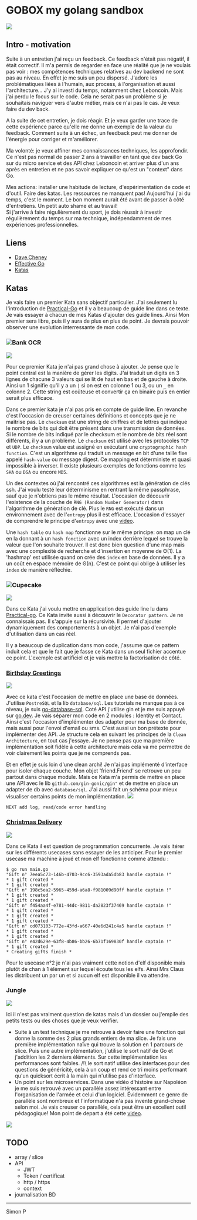# GOBOX my golang sandbox

![](https://github.com/haagor/gobox/blob/main/img/line.png)

## Intro - motivation

Suite à un entretien j'ai reçu un feedback. Ce feedback n'était pas négatif, il était correctif. Il m'a permis de regarder en face une réalité que je ne voulais pas voir : mes compétences techniques relatives au dev backend ne sont pas au niveau.
En effet je me suis un peu dispersé. J'adore les problématiques liées à l'humain, aux process, à l'organisation et aussi l'architecture... J'y ai investi du temps, notamment chez Leboncoin. Mais j'ai perdu le focus sur le code. Cela ne serait pas un problème si je souhaitais naviguer vers d'autre métier, mais ce n'ai pas le cas. Je veux faire du dev back.  

A la suite de cet entretien, je dois réagir. Et je veux garder une trace de cette expérience parce qu'elle me donne un exemple de la valeur du feedback. Comment suite à un échec, un feedback peut me donner de l'énergie pour corriger et m'améliorer.  

Ma volonté: je veux affiner mes connaissances techniques, les approfondir. Ce n'est pas normal de passer 2 ans à travailler en tant que dev back Go sur du micro service et des API chez Leboncoin et arriver plus d'un ans après en entretien et ne pas savoir expliquer ce qu'est un "context" dans Go.  

Mes actions: installer une habitude de lecture, d'expérimentation de code et d'outil. Faire des katas. Les ressources ne manquent pas! Aujourd'hui j'ai du temps, c'est le moment. Le bon moment aurait été avant de passer à côté d'entretiens. Un petit auto shame et au travail!  
Si j'arrive à faire régulièrement du sport, je dois réussir à investir régulièrement du temps sur ma technique, indépendamment de mes expériences professionnelles.

## Liens

- [Dave.Cheney](https://dave.cheney.net/)
- [Effective Go](https://go.dev/doc/effective_go)
- [Katas](https://codingdojo.org/kata/)

## Katas

Je vais faire un premier Kata sans objectif particulier. J'ai seulement lu l'introduction de [Practical-Go](https://dave.cheney.net/practical-go/presentations/qcon-china.html
) et il y a beaucoup de guide line dans ce texte. Je vais essayer à chacun de mes Katas d'ajouter des guide lines. Ainsi Mon premier sera libre, puis il y aura de plus en plus de point. Je devrais pouvoir observer une evolution interressante de mon code.

### ![Bank OCR](https://github.com/haagor/gobox/tree/main/katas/bankOCR#readme)
![](https://github.com/haagor/gobox/blob/main/img/digits.png)

Pour ce premier Kata je n'ai pas grand chose à ajouter. Je pense que le point central est la manière de gérer les digits. J'ai traduit un digits en 3 lignes de chacune 3 valeurs qui se lit de haut en bas et de gauche à droite. Ainsi un 1 signifie qu'il y a un `|` si on est en colonne 1 ou 3, ou un `_` en colonne 2. Cette string est coûteuse et convertir ça en binaire puis en entier serait plus efficace.
 
Dans ce premier kata je n'ai pas pris en compte de guide line. En revanche c'est l'occasion de creuser certaines définitions et concepts que je ne maîtrise pas.
Le `checksum` est une string de chiffres et de lettres qui indique le nombre de bits qui doit être présent dans une transmission de données. Si le nombre de bits indiqué par le checksum et le nombre de bits réel sont différents, il y a un problème. Le `checksum` est utilisé avec les protocoles `TCP` et `UDP`. Le `checksum` value est assigné en exécutant une `cryptographic hash function`. C'est un algorithme qui traduit un message en bit d'une taille fixe appelé `hash-value` ou message digest. Ce mapping est déterministe et quasi impossible à inverser. Il existe plusieurs exemples de fonctions comme les `SHA` ou `DSA` ou encore `MD5`.

Un des contextes où j'ai rencontré ces algorithmes est la génération de clés ssh. J'ai voulu testé leur déterminisme en rentrant la même passphrase, sauf que je n'obtiens pas le même résultat. L'occasion de découvrir l'existence de la couche de `RNG (Random Number Generator)` dans l'algorithme de génération de clé. Plus le `RNG` est exécuté dans un environnement avec de l'`entropy` plus il est efficace. L'occasion d'essayer de comprendre le principe d'`entropy` avec une [video](https://www.youtube.com/watch?v=YM-uykVfq_E).
 
Une `hash table` ou `hash map` fonctionne sur le même principe: on map un clé en la donnant à un `hash fonction` avec un index derrière lequel se trouve la valeur que l'on souhaite trouver. Il est donc bien question d'une map mais avec une complexité de recherche et d'insertion en moyenne de Θ(1).
La 'hashmap' est utilisée quand on crée des `index` en base de données. Il y a un coût en espace mémoire de Θ(n). C'est ce point qui oblige à utiliser les `index` de manière réfléchie.

### ![Cupecake](https://github.com/haagor/gobox/tree/main/katas/cupecake#readme)
![](https://github.com/haagor/gobox/blob/main/img/cupecake.png)

Dans ce Kata j'ai voulu mettre en application des guide line lu dans [Practical-go](https://dave.cheney.net/practical-go/presentations/qcon-china.html#_identifiers).
Ce Kata invite aussi à découvrir le `Decorator pattern`. Je ne connaissais pas. Il s'appuie sur la récursivité. Il permet d'ajouter dynamiquement des comportements à un objet. Je n'ai pas d'exemple d'utilisation dans un cas réel.

Il y a beaucoup de duplication dans mon code, j'assume que ce pattern induit cela et que le fait que je fasse ce Kata dans un seul fichier accentue ce point. L'exemple est artificiel et je vais mettre la factorisation de côté.

### [Birthday Greetings](https://github.com/haagor/gobox/tree/main/katas/birthdayGreetings#readme)
![](https://github.com/haagor/gobox/blob/main/img/hb.png)

Avec ce kata c'est l'occasion de mettre en place une base de données. J'utilise `PostreSQL` et la lib `database/sql`. Les tutorials ne manque pas à ce niveau, je suis [go-database-sql](http://go-database-sql.org/overview.html). Coté API j'utilise gin et je me suis appuyé sur [go.dev](https://go.dev/doc/tutorial/web-service-gin). Je vais séparer mon code en 2 modules : Identity et Contact. Ainsi c'est l'occasion d'implémenter des adapter pour ma base de donnée, mais aussi pour l'envoi d'email ou sms. C'est aussi un bon prétexte pour implémenter des API. Je structure cela en suivant les principes de la `Clean Architecture`, en tout cas j'essaye. Je ne pense pas que ma première implémentation soit fidèle à cette architecture mais cela va me permettre de voir clairement les points que je ne comprends pas.

Et en effet je suis loin d'une clean archi! Je n'ai pas implémenté d'interface pour isoler chaque couche. Mon objet 'friend.Friend' se retrouve un peu partout dans chaque module. Mais ce Kata m'a permis de mettre en place une API avec le lib `github.com/gin-gonic/gin"` et de mettre en place un adapter de db avec `database/sql`. J'ai aussi fait un schéma pour mieux visualiser certains points de mon implémentation.
![](https://github.com/haagor/gobox/blob/main/img/arch1.png)


`NEXT add log, read/code error handling`

### [Christmas Delivery](https://github.com/haagor/gobox/tree/main/katas/christmasdelivery#readme)
![](https://github.com/haagor/gobox/blob/main/img/christmasdelivery.png)

Dans ce Kata il est question de programmation concurrente. Je vais itérer sur les différents usecases sans essayer de les anticiper. Pour le premier usecase ma machine à joué et mon elf fonctionne comme attendu :

```
$ go run main.go 
"Gift n° 7eea5c73-146b-4703-9cc6-3593ada5db83 handle captain !"
* 1 gift created *
* 1 gift created *
"Gift n° 198c5ea2-5965-459d-a6a8-f981009d90ff handle captain !"
* 1 gift created *
* 1 gift created *
"Gift n° f454aa4f-e781-44dc-9811-da2823f37469 handle captain !"
* 1 gift created *
* 1 gift created *
* 1 gift created *
"Gift n° cd073103-772e-43fd-a667-40e6d241c4a5 handle captain !"
* 1 gift created *
* 1 gift created *
"Gift n° e42d629e-63f8-4b86-bb26-6b71f169830f handle captain !"
* 1 gift created *
* Creating gifts finish *
```

Pour le usecase n°2 je n'ai pas vraiment cette notion d'elf disponible mais plutôt de chan à 1 élément sur lequel écoute tous les elfs. Ainsi Mrs Claus les distribuent un par un et si aucun elf est disponible il va attendre.

### Jungle
![](https://github.com/haagor/gobox/blob/main/img/jungle.png)

Ici il n'est pas vraiment question de katas mais d'un dossier ou j'empile des petits tests ou des choses que je veux verifier.

  - Suite à un test technique je me retrouve à devoir faire une fonction qui donne la somme des 2 plus grands entiers de ma slice. Je fais une première implémentation naïve qui trouve la solution en 1 parcours de slice. Puis une autre implémentation, j'utilise le sort natif de Go et j'addition les 2 derniers éléments. Sur cette implémentation les performances sont faibles. /!\ le sort natif utilise des interfaces pour des questions de généricité, cela à un coup et rend ce tri moins performant qu'un quicksort écrit à la main qui n'utilise pas d'interface.
  - Un point sur les microservices. Dans une vidéo d'histoire sur Napoléon je me suis retrouvé avec un parallèle assez intéressant entre l'organisation de l'armée et celui d'un logiciel. Évidemment ce genre de parallèle sont nombreux et l'informatique n'a pas inventé grand-chose selon moi. Je vais creuser ce parallèle, cela peut être un excellent outil pédagogique! Mon point de depart a été cette [video](https://www.youtube.com/watch?v=bhQe2cjr5XQ).

![](https://github.com/haagor/gobox/blob/main/img/napoleon.png)



## TODO

- array / slice
- API
  - JWT
  - Token / certificat
  - http / https
  - context
- journalisation BD


---

Simon P
